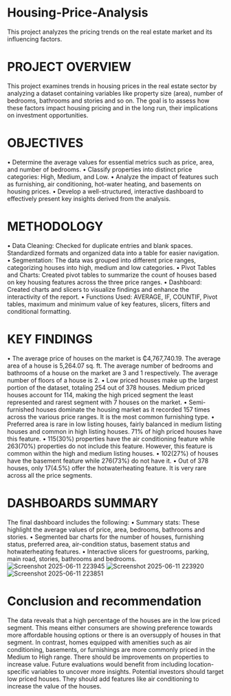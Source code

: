 # Housing-Price-Analysis
This project analyzes the pricing trends on the real estate market and its influencing factors.

# PROJECT OVERVIEW
This project examines trends in housing prices in the real estate sector by analyzing a dataset containing variables like property size (area), number of bedrooms, bathrooms and stories and so on. The goal is to assess how these factors impact housing pricing and in the long run, their implications on investment opportunities.

# OBJECTIVES
•	Determine the average values for essential metrics such as price, area, and number of bedrooms.
•	Classify properties into distinct price categories: High, Medium, and Low.
•	Analyze the impact of features such as furnishing, air conditioning, hot-water heating, and basements on housing prices.
•	Develop a well-structured, interactive dashboard to effectively present key insights derived from the analysis.

# METHODOLOGY
•	Data Cleaning: Checked for duplicate entries and blank spaces. Standardized formats and organized data into a table for easier navigation.
•	Segmentation: The data was grouped into different price ranges, categorizing houses into high, medium and low categories.
•	Pivot Tables and Charts: Created pivot tables to summarize the count of houses based on key housing features across the three price ranges.
•	Dashboard: Created charts and slicers to visualize findings and enhance the interactivity of the report.
•	Functions Used: AVERAGE, IF, COUNTIF, Pivot tables, maximum and minimum value of key features, slicers, filters and conditional formatting.

# KEY FINDINGS
•	The average price of houses on the market is ₵4,767,740.19. The average area of a house is 5,264.07 sq. ft. The average number of bedrooms and bathrooms of a house on the market are 3 and 1 respectively. The average number of floors of a house is 2.
•	Low priced houses make up the largest portion of the dataset, totaling 254 out of 378 houses. Medium priced houses account for 114, making the high priced segment the least represented and rarest segment with 7 houses on the market.
•	Semi-furnished houses dominate the housing market as it recorded 157 times across the various price ranges. It is the most common furnishing type.
•	Preferred area is rare in low listing houses, fairly balanced in medium listing houses and common in high listing houses. 71% of high priced houses have this feature.
•	115(30%) properties have the air conditioning feature while 263(70%) properties do not include this feature. However, this feature is common within the high and medium listing houses. 
•	102(27%) of houses have the basement feature while 276(73%) do not have it.
•	Out of 378 houses, only 17(4.5%) offer the hotwaterheating feature. It is very rare across all the price segments.  	

# DASHBOARDS SUMMARY
The final dashboard includes the following:
•	Summary stats: These highlight the average values of price, area, bedrooms, bathrooms and stories.
•	Segmented bar charts for the number of houses, furnishing status, preferred area, air-condition status, basement status and hotwaterheating features.
•	Interactive slicers for guestrooms, parking, main road, stories, bathrooms and bedrooms.
![Screenshot 2025-06-11 223945](https://github.com/user-attachments/assets/73d41785-f188-463e-a341-ed6e92f213d8)
![Screenshot 2025-06-11 223920](https://github.com/user-attachments/assets/8da1978e-4f44-4dc4-9299-154a7e192d72)
![Screenshot 2025-06-11 223851](https://github.com/user-attachments/assets/98d4a958-6c1f-4ab8-95e1-07fc53ec62dd)















# Conclusion and recommendation
The data reveals that a high percentage of the houses are in the low priced segment. This means either consumers are showing preference towards more affordable housing options or there is an oversupply of houses in that segment. In contrast, homes equipped with amenities such as air conditioning, basements, or furnishings are more commonly priced in the Medium to High range.
There should be improvements on properties to increase value. Future evaluations would benefit from including location-specific variables to uncover more insights. Potential investors should target low priced houses. They should add features like air conditioning to increase the value of the houses.






























